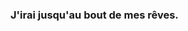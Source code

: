 ### J'irai jusqu'au bout de mes rêves.

<br/>

<script src="https://cdn.jsdelivr.net/npm/publicalbum@latest/dist/pa-embed-player.min.js" async></script>
<div class="pa-embed-player" style="width:100%; height:600px; display:none;"
  data-link="https://photos.app.goo.gl/PA7LhMWJfCAvbQhV9"
  data-title="LaGalerie"
  data-description="6 new photos added to shared album"
  data-slideshow-delay="3">
  <img data-src="https://lh3.googleusercontent.com/ggwDMCKc583jk_CIt4LtU5HvkUqM5v2Xt7NzxNA92dAMg5PQpdNjJLX3rJC94vql-xEMDJwpMk8V1BPAOan8A92h4OJd40Irdx38VhMO2LHXRjU6MFUc3ugGt61FApKWtWvfE8LL1u4=w1920-h1080" src="" alt="" />
  <img data-src="https://lh3.googleusercontent.com/PbTAQ4NY0pSFubgFmr-9J-EIO19HrXBst6ogkdFhciAPdCvOvUc3ovYBTrMQOGjxiRqr1zJR64eURTAoT6B-_vZ7wXh57tLFzYLWRNW5Tcbkayx6cts9So9UKiOqoKM51fxlMKdcz90=w1920-h1080" src="" alt="" />
  <img data-src="https://lh3.googleusercontent.com/8wuevUF5XNZWvI3Hu_wHWnlS5_Nmzq2JmslcBP_FLLAvouiVeM0Eo46gy5LCqIkMObh6cKVBcb_p-dRmxWHcsWo3aeSsQGT2tweufPvM6j_ZBCaj8_V-fTQAx2eusqKynHBInDi7MLQ=w1920-h1080" src="" alt="" />
  <img data-src="https://lh3.googleusercontent.com/kgorvjsY_4pI__tW4oZdZhSzrCB30iAb4sbRRKxFPkit2NfuiCOPg-mV_CqDSJGRGc5pbdYwIa8YSFySqxDn5QvMzlAmwsD9Mox4bgxamTiy2iwrikWIiaiMqy0EpEjBhY2sXIJSP28=w1920-h1080" src="" alt="" />
  <img data-src="https://lh3.googleusercontent.com/2Hvve8mCLwsQnSlSzT4KnnLpf10bu_ODAO-iiruXoJh7MSVuSDrqf_tf4xW4DvF8EhtF9KGxLMqhk38D-NNbsm6tphVtwzWuNhTpjczUk6Q4uoctO-CSE71-bHFPbXeVH2v3dMOVisI=w1920-h1080" src="" alt="" />
  <img data-src="https://lh3.googleusercontent.com/fDuAPccvQGbCWW2QHRtigPrccSbyufEIUmZz4IsZqartJ0oe1wfbK_EmY5gJgLtwfnBwLOLxbk2ADElxTfpKuPbR38CnOujGvoQ_CwddhBE0YiPZLU_fs8vc_6yu9Hto6TCje_l97l8=w1920-h1080" src="" alt="" />
</div>
